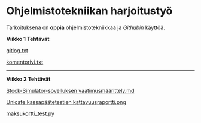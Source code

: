 # Ohjelmistotekniikan harjoitustyö

Tarkoituksena on __oppia__ ohjelmistotekniikkaa ja _Githubin_ käyttöä.



**Viikko 1 Tehtävät**

[gitlog.txt](https://github.com/JanneKarki/ot-harjoitustyo/blob/main/laskarit/viikko1/gitlock.txt)

[komentorivi.txt](https://github.com/JanneKarki/ot-harjoitustyo/blob/main/laskarit/viikko1/komentorivi.txt)


____________________________________________

**Viikko 2 Tehtävät**

[Stock-Simulator-sovelluksen vaatimusmäärittely.md](https://github.com/JanneKarki/ot-harjoitustyo/blob/main/Stock-simulator/dokumentaatio/vaatimusmaarittely.md)

[Unicafe kassapäätetestien kattavuusraportti.png](https://github.com/JanneKarki/ot-harjoitustyo/blob/main/laskarit/viikko2/Screenshot_20220325_150441.png)

[maksukortti_test.py](https://github.com/JanneKarki/ot-harjoitustyo/blob/main/laskarit/viikko2/maksukortti/src/tests/maksukortti_test.py)
